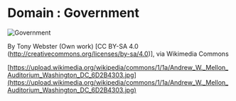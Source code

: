 # Domain : Government

![Government](https://upload.wikimedia.org/wikipedia/commons/1/1a/Andrew_W._Mellon_Auditorium_Washington_DC_6D2B4303.jpg)

By Tony Webster (Own work) [CC BY-SA 4.0 (http://creativecommons.org/licenses/by-sa/4.0)], via Wikimedia Commons

[https://upload.wikimedia.org/wikipedia/commons/1/1a/Andrew_W._Mellon_Auditorium_Washington_DC_6D2B4303.jpg](https://upload.wikimedia.org/wikipedia/commons/1/1a/Andrew_W._Mellon_Auditorium_Washington_DC_6D2B4303.jpg)

